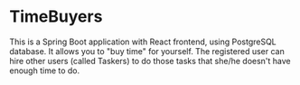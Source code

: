 # TimeBuyers
This is a Spring Boot application with React frontend, using PostgreSQL database. It allows you to "buy time" for yourself. The registered user can hire other users (called Taskers) to do those tasks that she/he doesn't have enough time to do.
